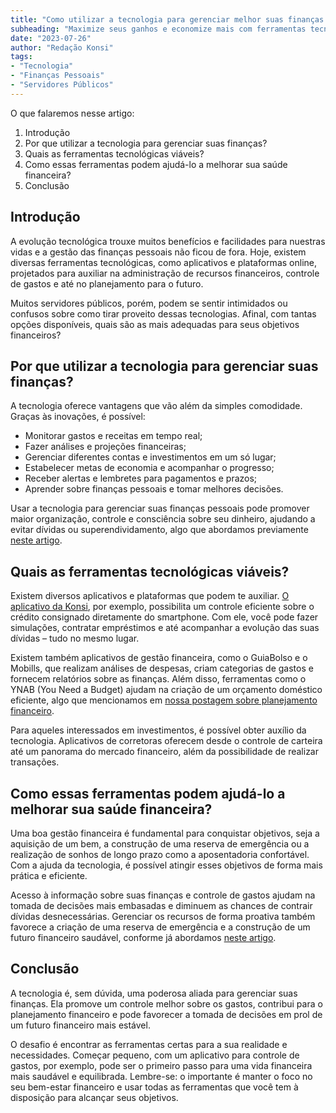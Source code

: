 ```yaml
---
title: "Como utilizar a tecnologia para gerenciar melhor suas finanças: um guia para servidores públicos"
subheading: "Maximize seus ganhos e economize mais com ferramentas tecnológicas ao alcance das suas mãos"
date: "2023-07-26"
author: "Redação Konsi"
tags:
- "Tecnologia"
- "Finanças Pessoais"
- "Servidores Públicos"
---
```


O que falaremos nesse artigo:

1. Introdução
2. Por que utilizar a tecnologia para gerenciar suas finanças?
3. Quais as ferramentas tecnológicas viáveis?
4. Como essas ferramentas podem ajudá-lo a melhorar sua saúde financeira?
5. Conclusão

## Introdução

A evolução tecnológica trouxe muitos benefícios e facilidades para nuestras vidas e a gestão das finanças pessoais não ficou de fora. Hoje, existem diversas ferramentas tecnológicas, como aplicativos e plataformas online, projetados para auxiliar na administração de recursos financeiros, controle de gastos e até no planejamento para o futuro.

Muitos servidores públicos, porém, podem se sentir intimidados ou confusos sobre como tirar proveito dessas tecnologias. Afinal, com tantas opções disponíveis, quais são as mais adequadas para seus objetivos financeiros? 

## Por que utilizar a tecnologia para gerenciar suas finanças?

A tecnologia oferece vantagens que vão além da simples comodidade. Graças às inovações, é possível:

- Monitorar gastos e receitas em tempo real;
- Fazer análises e projeções financeiras;
- Gerenciar diferentes contas e investimentos em um só lugar;
- Estabelecer metas de economia e acompanhar o progresso;
- Receber alertas e lembretes para pagamentos e prazos;
- Aprender sobre finanças pessoais e tomar melhores decisões.

Usar a tecnologia para gerenciar suas finanças pessoais pode promover maior organização, controle e consciência sobre seu dinheiro, ajudando a evitar dívidas ou superendividamento, algo que abordamos previamente [neste artigo](https://konsi.com.br/postagens/cuidados-ao-usar-o-crdito-consignado-prevenindo-o-superendividamento).

## Quais as ferramentas tecnológicas viáveis?

Existem diversos aplicativos e plataformas que podem te auxiliar. [O aplicativo da Konsi](https://konsi.com.br/appdownload), por exemplo, possibilita um controle eficiente sobre o crédito consignado diretamente do smartphone. Com ele, você pode fazer simulações, contratar empréstimos e até acompanhar a evolução das suas dívidas – tudo no mesmo lugar.

Existem também aplicativos de gestão financeira, como o GuiaBolso e o Mobills, que realizam análises de despesas, criam categorias de gastos e fornecem relatórios sobre as finanças. Além disso, ferramentas como o YNAB (You Need a Budget) ajudam na criação de um orçamento doméstico eficiente, algo que mencionamos em [nossa postagem sobre planejamento financeiro](https://konsi.com.br/postagens/como-criar-e-seguir-um-oramento-financeiro-pessoal-para-servidores-pblicos).

Para aqueles interessados em investimentos, é possível obter auxílio da tecnologia. Aplicativos de corretoras oferecem desde o controle de carteira até um panorama do mercado financeiro, além da possibilidade de realizar transações.

## Como essas ferramentas podem ajudá-lo a melhorar sua saúde financeira?

Uma boa gestão financeira é fundamental para conquistar objetivos, seja a aquisição de um bem, a construção de uma reserva de emergência ou a realização de sonhos de longo prazo como a aposentadoria confortável. Com a ajuda da tecnologia, é possível atingir esses objetivos de forma mais prática e eficiente.

Acesso à informação sobre suas finanças e controle de gastos ajudam na tomada de decisões mais embasadas e diminuem as chances de contrair dívidas desnecessárias. Gerenciar os recursos de forma proativa também favorece a criação de uma reserva de emergência e a construção de um futuro financeiro saudável, conforme já abordamos [neste artigo](https://konsi.com.br/postagens/a-importncia-da-reserva-de-emergncia-e-como-constru-la-com-inteligncia-financeira).

## Conclusão

A tecnologia é, sem dúvida, uma poderosa aliada para gerenciar suas finanças. Ela promove um controle melhor sobre os gastos, contribui para o planejamento financeiro e pode favorecer a tomada de decisões em prol de um futuro financeiro mais estável.

O desafio é encontrar as ferramentas certas para a sua realidade e necessidades. Começar pequeno, com um aplicativo para controle de gastos, por exemplo, pode ser o primeiro passo para uma vida financeira mais saudável e equilibrada. Lembre-se: o importante é manter o foco no seu bem-estar financeiro e usar todas as ferramentas que você tem à disposição para alcançar seus objetivos.